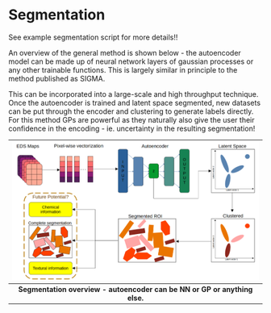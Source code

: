 # Segmentation

See example segmentation script for more details!!

An overview of the general method is shown below - the autoencoder model can be made up of neural network layers of gaussian processes or any other trainable functions. This is largely similar in principle to the method published as SIGMA.

This can be incorporated into a large-scale and high throughput technique. Once the autoencoder is trained and latent space segmented, new datasets can be put through the encoder and clustering to generate labels directly. For this method GPs are powerful as they naturally also give the user their confidence in the encoding - ie. uncertainty in the resulting segmentation!

|![segmentation_overview](./Examples/segmentation.png)|
|:--:|
|<b> Segmentation overview - autoencoder can be NN or GP or anything else. <b>|

